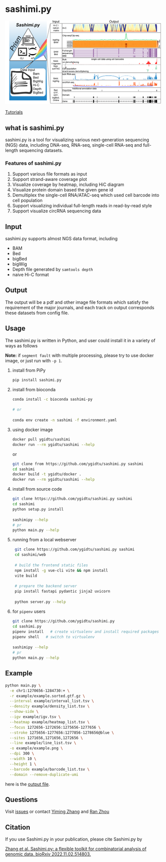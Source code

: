 # sashimi.py
![](example/diagram.png)

[Tutorials](https://sashimi.readthedocs.io/en/latest/)

## what is sashimi.py

sashimi.py is a tool for visualizing various next-generation sequencing (NGS) data, including DNA-seq, RNA-seq, single-cell RNA-seq and full-length sequencing datasets. 

### Features of sashimi.py

1. Support various file formats as input
2. Support strand-aware coverage plot
3. Visualize coverage by heatmap, including HiC diagram 
4. Visualize protein domain based the given gene id
5. Demultiplex the single-cell RNA/ATAC-seq which used cell barcode into cell population 
6. Support visualizing individual full-length reads in read-by-read style
7. Support visualize circRNA sequencing data

## Input

sashimi.py supports almost NGS data format, including

- BAM
- Bed
- bigBed
- bigWig
- Depth file generated by `samtools depth`
- naive Hi-C format


## Output

The output will be a pdf and other image file formats which satisfy the requirement of the major journals, 
and each track on output corresponds these datasets from config file.

## Usage

The sashimi.py is written in Python, and user could install it in a variety of ways as follows

__Note:__ if `segment fault` with multiple processing, please try to use docker image, or just run with `-p 1`.

1. install from PiPy
   
   ```bash
   pip install sashimi.py
   ```
2. install from bioconda
   ```bash
   conda install -c bioconda sashimi-py
   
   # or
   
   conda env create -n sashimi -f environment.yaml
   ```
3. using docker image
    ```bash
    docker pull ygidtu/sashimi
    docker run --rm ygidtu/sashimi --help
    ```
   or 

    ```bash
    git clone from https://github.com/ygidtu/sashimi.py sashimi
    cd sashimi
    docker build -t ygidtu/docker .
    docker run --rm ygidtu/sashimi --help
    ```

4. install from source code

    ```bash
    git clone https://github.com/ygidtu/sashimi.py sashimi
    cd sashimi
    python setup.py install
    
    sashimipy --help
    # pr
    python main.py --help
    ```
   
5. running from a local webserver
    
   ```bash
    git clone https://github.com/ygidtu/sashimi.py sashimi
    cd sashimi/web

    # build the frontend static files
    npm install -g vue-cli vite && npm install
    vite build

    # prepare the backend server
    pip install fastapi pydantic jinja2 uvicorn

    python server.py --help
    ```

6. for `pipenv` users

    ```bash
    git clone https://github.com/ygidtu/sashimi.py
    cd sashimi.py
    pipenv install   # create virtualenv and install required packages
    pipenv shell   # switch to virtualenv
    
    sashimipy --help
    # pr
    python main.py --help

    ```



## Example

```bash
python main.py \
  -e chr1:1270656-1284730:+ \
  -r example/example.sorted.gtf.gz \
  --interval example/interval_list.tsv \
  --density example/density_list.tsv \
  --show-side \
  --igv example/igv.tsv \
  --heatmap example/heatmap_list.tsv \
  --focus 1272656-1272656:1275656-1277656 \
  --stroke 1275656-1277656:1277856-1278656@blue \
  --sites 1271656,1271656,1272656 \
  --line example/line_list.tsv \
  -o example/example.png \
  --dpi 300 \
  --width 10 \
  --height 1 \
  --barcode example/barcode_list.tsv \
  --domain --remove-duplicate-umi
```
here is the [output file](https://github.com/ygidtu/sashimi.py/example/example.png).


## Questions

Visit [issues](https://github.com/ygidtu/sashimi.py/issues) or 
contact [Yiming Zhang](https://github.com/ygidtu) and 
[Ran Zhou](https://github.com/zhou-ran)

## Citation

If you use Sashimi.py in your publication, please cite Sashimi.py by

[Zhang et al. Sashimi.py: a flexible toolkit for combinatorial analysis of genomic data. bioRxiv 2022.11.02.514803.](https://www.biorxiv.org/content/10.1101/2022.11.02.514803v1)


